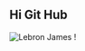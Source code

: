 ## Hi Git Hub 

![Lebron James !](https://github.com/AnthonyAl-khafaji/skills-communicate-using-markdown/assets/127707907/fe4183be-138d-4aaa-867f-cc9e1d2d29f9) 

